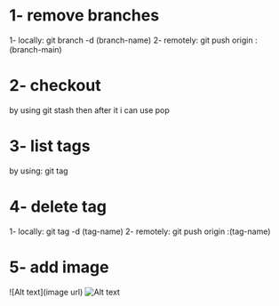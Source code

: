 # 1- remove branches
1- locally: git branch -d (branch-name)
2- remotely: git push origin :(branch-main)
# 2- checkout
by using git stash then after it i can use pop
# 3- list tags
by using: git tag
# 4- delete tag
1- locally: git tag -d (tag-name)
2- remotely: git push origin :(tag-name)
# 5- add image
![Alt text](image url)
![Alt text](https://shorturl.at/Q0EuS)
